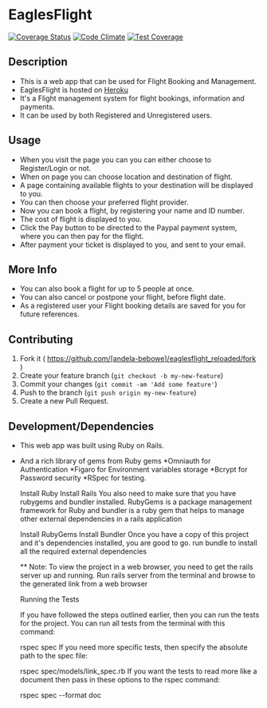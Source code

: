 # EaglesFlight
[![Coverage Status](https://coveralls.io/repos/andela-bebowe/eaglesflight_reloaded/badge.svg?branch=master&service=github)](https://coveralls.io/github/andela-bebowe/eaglesflight_reloaded?branch=master)
[![Code Climate](https://codeclimate.com/github/andela-bebowe/eaglesflight_reloaded/badges/gpa.svg)](https://codeclimate.com/github/andela-bebowe/eaglesflight_reloaded)
[![Test Coverage](https://codeclimate.com/github/andela-bebowe/eaglesflight_reloaded/badges/coverage.svg)](https://codeclimate.com/github/andela-bebowe/eaglesflight_reloaded/coverage)


## Description

* This is a web app that can be used for Flight Booking and Management.
* EaglesFlight is hosted on [Heroku](https://eagles-flight.herokuapp.com)
* It's a Flight management system for flight bookings, information and payments.
* It can be used by both Registered and Unregistered users.


## Usage

* When you visit the page you can you can either choose to Register/Login or not.
* When on page you can choose location and destination of flight.
* A page containing available flights to your destination will be displayed to you.
* You can then choose your preferred flight provider.
* Now you can book a flight, by registering your name and ID number.
* The cost of flight is displayed to you.
* Click the Pay button to be directed to the Paypal payment system, where you can then pay for the flight.
* After payment your ticket is displayed to you, and sent to your email.

## More Info

* You can also book a flight for up to 5 people at once.
* You can also cancel or postpone your flight, before flight date.
* As a registered user your Flight booking details are saved for you for future references.

## Contributing

1. Fork it ( https://github.com/[andela-bebowe]/eaglesflight_reloaded/fork )
2. Create your feature branch (`git checkout -b my-new-feature`)
3. Commit your changes (`git commit -am 'Add some feature'`)
4. Push to the branch (`git push origin my-new-feature`)
5. Create a new Pull Request.


## Development/Dependencies

* This web app was built using Ruby on Rails.
* And a rich library of gems from Ruby gems
  *Omniauth for Authentication
  *Figaro for Environment variables storage
  *Bcrypt for Password security
  *RSpec for testing.

  Install Ruby
  Install Rails
  You also need to make sure that you have rubygems and bundler installed. RubyGems is a package management framework for Ruby and bundler is a ruby gem that helps to manage other external dependencies in a rails application

  Install RubyGems
  Install Bundler
  Once you have a copy of this project and it's dependencies installed, you are good to go. run bundle to install all the required external dependencies

  ** Note: To view the project in a web browser, you need to get the rails server up and running. Run rails server from the terminal and browse to the generated link from a web browser

  Running the Tests

  If you have followed the steps outlined earlier, then you can run the tests for the project. You can run all tests from the terminal with this command:

  rspec spec
  If you need more specific tests, then specify the absolute path to the spec file:

  rspec spec/models/link_spec.rb
  If you want the tests to read more like a document then pass in these options to the rspec command:

  rspec spec --format doc
